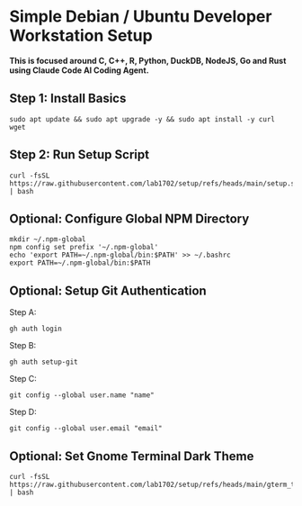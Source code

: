 # Simple Debian / Ubuntu Developer Workstation Setup

**This is focused around C, C++, R, Python, DuckDB, NodeJS, Go and Rust using Claude Code AI Coding Agent.**

## Step 1: Install Basics

    sudo apt update && sudo apt upgrade -y && sudo apt install -y curl wget

## Step 2: Run Setup Script

    curl -fsSL https://raw.githubusercontent.com/lab1702/setup/refs/heads/main/setup.sh | bash

## Optional: Configure Global NPM Directory

    mkdir ~/.npm-global
    npm config set prefix '~/.npm-global'
    echo 'export PATH=~/.npm-global/bin:$PATH' >> ~/.bashrc
    export PATH=~/.npm-global/bin:$PATH

## Optional: Setup Git Authentication

Step A:

    gh auth login

Step B:

    gh auth setup-git

Step C:

    git config --global user.name "name"

Step D:

    git config --global user.email "email"

## Optional: Set Gnome Terminal Dark Theme

    curl -fsSL https://raw.githubusercontent.com/lab1702/setup/refs/heads/main/gterm_theme.sh | bash
